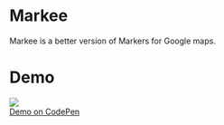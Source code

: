 # Markee
Markee is a better version of Markers for Google maps.  

# Demo
<a href="http://codepen.io/darrylhuffman/pen/NqwYbw">
<img src="http://s2.postimg.org/ae1ghcpy1/Capture.jpg" />
<br>
Demo on CodePen
</a>
